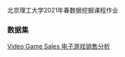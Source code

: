 北京理工大学2021年春数据挖掘课程作业

### 数据集
[Video Game Sales 电子游戏销售分析](https://www.kaggle.com/gregorut/videogamesales)
